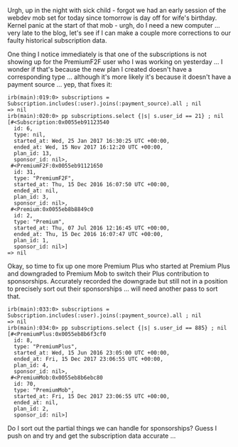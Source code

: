 Urgh, up in the night with sick child - forgot we had an early session of the webdev mob set for today since tomorrow is day off for wife's birthday.  Kernel panic at the start of that mob - urgh, do I need a new computer ... very late to the blog, let's see if I can make a couple more corrections to our faulty historical subscription data.

One thing I notice immediately is that one of the subscriptions is not showing up for the PremiumF2F user who I was working on yesterday ... I wonder if that's because the new plan I created doesn't have a corresponding type ... although it's more likely it's because it doesn't have a payment source ... yep, that fixes it:

```
irb(main):019:0> subscriptions = Subscription.includes(:user).joins(:payment_source).all ; nil
=> nil
irb(main):020:0> pp subscriptions.select {|s| s.user_id == 21} ; nil
[#<Subscription:0x0055eb91123540
  id: 6,
  type: nil,
  started_at: Wed, 25 Jan 2017 16:30:25 UTC +00:00,
  ended_at: Wed, 15 Nov 2017 16:12:20 UTC +00:00,
  plan_id: 13,
  sponsor_id: nil>,
 #<PremiumF2F:0x0055eb91121650
  id: 31,
  type: "PremiumF2F",
  started_at: Thu, 15 Dec 2016 16:07:50 UTC +00:00,
  ended_at: nil,
  plan_id: 3,
  sponsor_id: nil>,
 #<Premium:0x0055eb8b8849c0
  id: 2,
  type: "Premium",
  started_at: Thu, 07 Jul 2016 12:16:45 UTC +00:00,
  ended_at: Thu, 15 Dec 2016 16:07:47 UTC +00:00,
  plan_id: 1,
  sponsor_id: nil>]
=> nil
```

Okay, so time to fix up one more Premium Plus who started at Premium Plus and downgraded to Premium Mob to switch their Plus contribution to sponsorships.  Accurately recorded the downgrade but still not in a position to precisely sort out their sponsorships ... will need another pass to sort that.

```
irb(main):033:0> subscriptions = Subscription.includes(:user).joins(:payment_source).all ; nil
=> nil
irb(main):034:0> pp subscriptions.select {|s| s.user_id == 885} ; nil
[#<PremiumPlus:0x0055eb8b6f3cf0
  id: 8,
  type: "PremiumPlus",
  started_at: Wed, 15 Jun 2016 23:05:00 UTC +00:00,
  ended_at: Fri, 15 Dec 2017 23:06:55 UTC +00:00,
  plan_id: 4,
  sponsor_id: nil>,
 #<PremiumMob:0x0055eb8b6ebc80
  id: 70,
  type: "PremiumMob",
  started_at: Fri, 15 Dec 2017 23:06:55 UTC +00:00,
  ended_at: nil,
  plan_id: 2,
  sponsor_id: nil>]
```

Do I sort out the partial things we can handle for sponsorships? Guess I push on and try and get the subscription data accurate ... 
